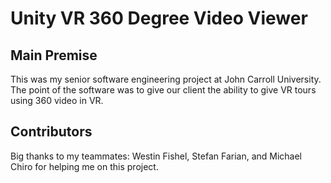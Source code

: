 # Unity VR 360 Degree Video Viewer

## Main Premise
This was my senior software engineering project at John Carroll University. The point of the software was to give our client the ability to give VR tours using 360 video in VR.

## Contributors
Big thanks to my teammates: Westin Fishel, Stefan Farian, and Michael Chiro for helping me on this project.